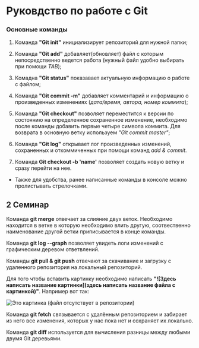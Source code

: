 # Руковдство по работе с Git

### Основные команды

1. Команда **"Git init"** инициализирует репозиторий для нужной папки;

2. Команда **"Git add"** добавляет(обновляет) файл с которым непосредственно ведется работа (нужный файл удобно выбирать при помощи *TAB*);

3. Комадна **"Git status"** показавает актуальную информацию о работе с файлом;

4. Команда **"Git commit -m"** добавляет комментарий и информацию о произведенных изменениях (*дата/время, автора, номер коммита*);

5. Команда **"Git checkout"** позволяет переместится к версии по состоянию на определенное сохраненное изменение, необходимо после команды добавить первые четыре символа коммита. Для возврата в основную ветку используем *"Git commit master"*;

6. Команда **"Git log"** открывает лог произведенных изменений, сохраненных и откоммиченных при помощи команд *add & commit*.

7. Команда **Git checkout -b 'name'** позволяет создать новую ветку и сразу перейти на нее.

* Также для удобства, ранее написанные команды в консоле можно пролистывать стрелочками.

## 2 Семинар

Команда **git merge** отвечает за слияние двух веток. Необходимо находится в ветке в которую необходимо влить другую, соотвественно наименование другой ветки приписывается в конце команды.

Команда **git log --graph** позволяет увидеть логи изменений с графическим деревом ответвлений.

Команды **git pull & git push** отвечают за скачивание и загрузку с удаленного репозитория на локальный репозиторий.

Для того чтобы вставить картинку необходимо написать **"![Здесь написать название картинки](здесь написать название файла с картинкой)"**.
Например вот так:

![Это картинка](image.jpg) (файл отсутствует в репозитории)

Команда **git fetch** связывается с удалённым репозиторием и забирает из него все изменения, которых у нас пока нет и сохраняет их локально.   

Команда **git diff** используется для вычисления разницы между любыми двумя Git деревьями.

